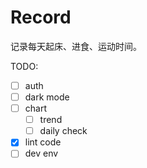 # Record

记录每天起床、进食、运动时间。

TODO:

- [ ] auth
- [ ] dark mode
- [ ] chart
  - [ ] trend
  - [ ] daily check
- [x] lint code
- [ ] dev env
